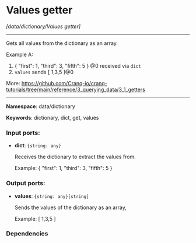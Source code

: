 # Values getter

_[data/dictionary/Values getter]_

---

Gets all values from the dictionary as an array.


Example A:
1. { "first": 1, "third": 3, "fifth": 5 } @0 received via `dict`
2. `values` sends  [ 1,3,5 ]@0

More:
https://github.com/Cranq-io/cranq-tutorials/tree/main/reference/3_querying_data/3_1_getters

---

__Namespace__: data/dictionary

__Keywords__: dictionary, dict, get, values

### Input ports:

* __dict__: ` {string: any} `

    Receives the dictionary to extract the values from.
    
    Example:
    { "first": 1, "third": 3, "fifth": 5 } 

### Output ports:

* __values__: ` {string: any}[string] `

    Sends the values of the dictionary as an array,
    
    Example:
    [ 1,3,5 ]

### Dependencies




